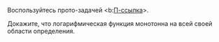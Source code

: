 Воспользуйтесь прото-задачей <b:[П-ссылка](advanced/proto/common/exp-monotonic)>.

Докажите, что логарифмическая функция монотонна на всей своей области определения.